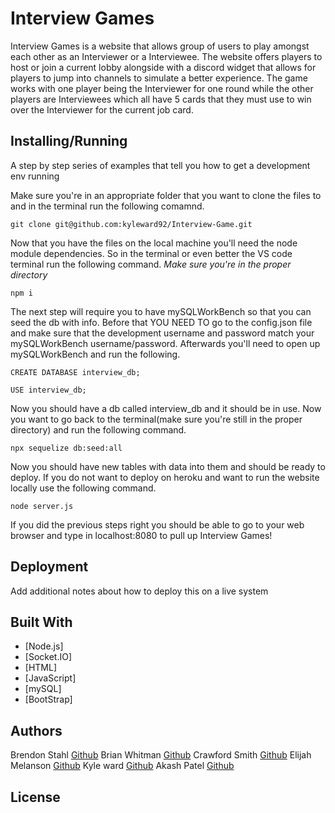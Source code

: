 # Interview Games

Interview Games is a website that allows group of users to play amongst each other as an Interviewer or a Interviewee. The website offers players to host or join a current lobby alongside with a discord widget that allows for players to jump into channels to simulate a better experience. The game works with one player being the Interviewer for one round while the other players are Interviewees which all have 5 cards that they must use to win over the Interviewer for the current job card.

## Installing/Running

A step by step series of examples that tell you how to get a development env running

Make sure you're in an appropriate folder that you want to clone the files to and in the terminal run the following comamnd.

```
git clone git@github.com:kyleward92/Interview-Game.git
```

Now that you have the files on the local machine you'll need the node module dependencies. So in the terminal or even better the VS code terminal run the following command. _Make sure you're in the proper directory_

```
npm i
```

The next step will require you to have mySQLWorkBench so that you can seed the db with info. Before that YOU NEED TO go to the config.json file and make sure that the development username and password match your mySQLWorkBench username/password. Afterwards you'll need to open up mySQLWorkBench and run the following.

```
CREATE DATABASE interview_db;
```

```
USE interview_db;
```

Now you should have a db called interview_db and it should be in use. Now you want to go back to the terminal(make sure you're still in the proper directory) and run the following command.

```
npx sequelize db:seed:all
```

Now you should have new tables with data into them and should be ready to deploy. If you do not want to deploy on heroku and want to run the website locally use the following command.

```
node server.js
```

If you did the previous steps right you should be able to go to your web browser and type in localhost:8080 to pull up Interview Games!

## Deployment

Add additional notes about how to deploy this on a live system

## Built With

- [Node.js]
- [Socket.IO]
- [HTML]
- [JavaScript]
- [mySQL]
- [BootStrap]

## Authors

Brendon Stahl [Github](https://github.com/kyleward92/Interview-Game/tree/Brendon)
Brian Whitman [Github](https://github.com/kyleward92/Interview-Game/tree/Brian)
Crawford Smith [Github](https://github.com/kyleward92/Interview-Game/tree/Crawford)
Elijah Melanson [Github](https://github.com/kyleward92/Interview-Game/tree/Elijah)
Kyle ward [Github](https://github.com/kyleward92/Interview-Game)
Akash Patel [Github](https://github.com/kyleward92/Interview-Game/tree/Akash)

## License
